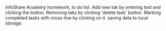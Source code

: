 InfoShare Academy homework, to do list.
Add new tak by entering text and clicking the button.
Removing taks by clicking 'delete task' button.
Marking completed tasks with cross-line by clicking on it.
saving data to local storage.